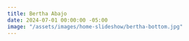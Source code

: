 ```yaml
---
title: Bertha Abajo
date: 2024-07-01 00:00:00 -05:00
image: "/assets/images/home-slideshow/bertha-bottom.jpg"
---
```


